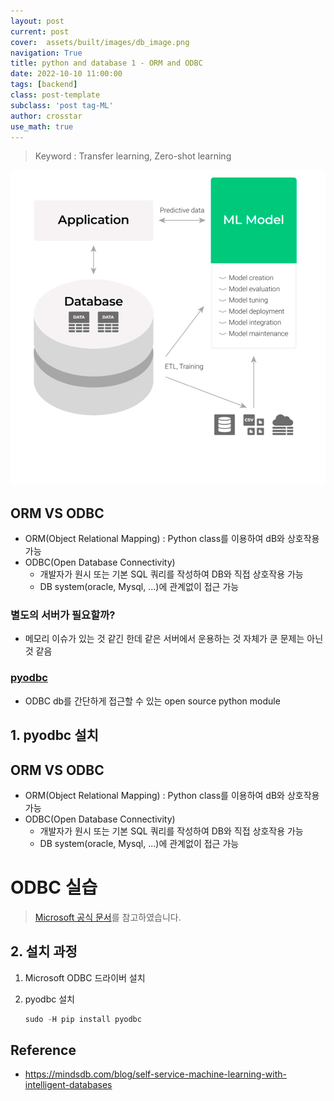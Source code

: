 ```yaml
---
layout: post
current: post
cover:  assets/built/images/db_image.png
navigation: True
title: python and database 1 - ORM and ODBC
date: 2022-10-10 11:00:00
tags: [backend]
class: post-template
subclass: 'post tag-ML'
author: crosstar
use_math: true
---
```



> Keyword : Transfer learning, Zero-shot learning

![img.png](../../assets/built/images/db_image.png)

## ORM VS ODBC
- ORM(Object Relational Mapping) : Python class를 이용하여 dB와 상호작용 가능
- ODBC(Open Database Connectivity) 
  - 개발자가 원시 또는 기본 SQL 쿼리를 작성하여 DB와 직접 상호작용 가능
  - DB system(oracle, Mysql, ...)에 관계없이 접근 가능

### 별도의 서버가 필요할까?
- 메모리 이슈가 있는 것 같긴 한데 같은 서버에서 운용하는 것 자체가 쿤 문제는 아닌 것 같음

### [pyodbc](https://mkleehammer.github.io/pyodbc/)
- ODBC db를 간단하게 접근할 수 있는 open source python module

## 1. pyodbc 설치

## ORM VS ODBC

- ORM(Object Relational Mapping) : Python class를 이용하여 dB와 상호작용 가능
- ODBC(Open Database Connectivity)
    - 개발자가 원시 또는 기본 SQL 쿼리를 작성하여 DB와 직접 상호작용 가능
    - DB system(oracle, Mysql, ...)에 관계없이 접근 가능


# ODBC 실습
> [Microsoft 공식 문서](https://learn.microsoft.com/ko-kr/sql/connect/python/pyodbc/python-sql-driver-pyodbc?view=sql-server-ver16)를 참고하였습니다. 


## 2. 설치 과정

1. Microsoft ODBC 드라이버 설치
2. pyodbc 설치

    ```python
    sudo -H pip install pyodbc
    ```


## Reference
- https://mindsdb.com/blog/self-service-machine-learning-with-intelligent-databases